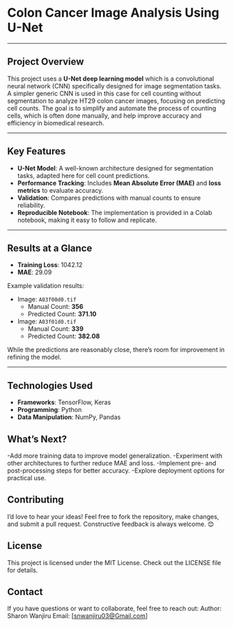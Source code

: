 # Colon Cancer Image Analysis Using U-Net

---

## **Project Overview**

This project uses a **U-Net deep learning model** which is a convolutional neural network (CNN) specifically designed for image segmentation tasks. A simpler generic CNN is used in this case for cell counting without segmentation to analyze HT29 colon cancer images, focusing on predicting cell counts. The goal is to simplify and automate the process of counting cells, which is often done manually, and help improve accuracy and efficiency in biomedical research.

---

## **Key Features**

- **U-Net Model**: A well-known architecture designed for segmentation tasks, adapted here for cell count predictions.  
- **Performance Tracking**: Includes **Mean Absolute Error (MAE)** and **loss metrics** to evaluate accuracy.  
- **Validation**: Compares predictions with manual counts to ensure reliability.  
- **Reproducible Notebook**: The implementation is provided in a Colab notebook, making it easy to follow and replicate.

---

## **Results at a Glance**

- **Training Loss**: 1042.12  
- **MAE**: 29.09  

Example validation results:  
- Image: `A03f00d0.tif`  
  - Manual Count: **356**  
  - Predicted Count: **371.10**  
- Image: `A03f01d0.tif`  
  - Manual Count: **339**  
  - Predicted Count: **382.08**  

While the predictions are reasonably close, there’s room for improvement in refining the model.

---

## **Technologies Used**

- **Frameworks**: TensorFlow, Keras  
- **Programming**: Python  
- **Data Manipulation**: NumPy, Pandas 

## **What’s Next?**

-Add more training data to improve model generalization.
-Experiment with other architectures to further reduce MAE and loss.
-Implement pre- and post-processing steps for better accuracy.
-Explore deployment options for practical use.

## **Contributing**
I’d love to hear your ideas! Feel free to fork the repository, make changes, and submit a pull request. Constructive feedback is always welcome. 😊

## **License**

This project is licensed under the MIT License. Check out the LICENSE file for details.

## **Contact**

If you have questions or want to collaborate, feel free to reach out:
Author: Sharon Wanjiru
Email: [snwanjiru03@Gmail.com]

